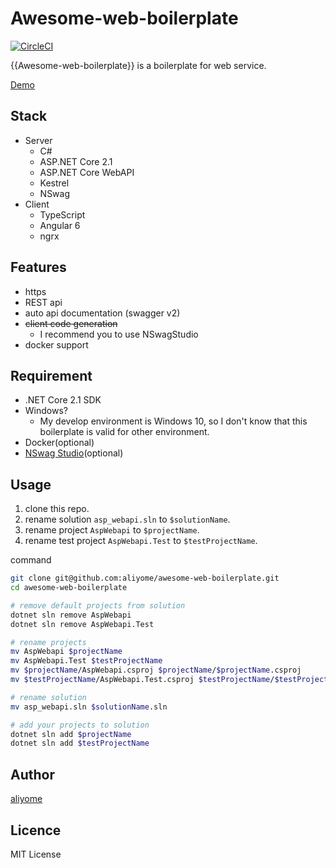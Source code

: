 # Awesome-web-boilerplate

[![CircleCI](https://circleci.com/gh/aliyome/awesome-web-boilerplate.svg?style=svg)](https://circleci.com/gh/aliyome/awesome-web-boilerplate)

{{Awesome-web-boilerplate}} is a boilerplate for web service.

[Demo](#)

## Stack

- Server
  - C#
  - ASP.NET Core 2.1
  - ASP.NET Core WebAPI
  - Kestrel
  - NSwag
- Client
  - TypeScript
  - Angular 6
  - ngrx

## Features

- https
- REST api
- auto api documentation (swagger v2)
- ~~client code generation~~
  - I recommend you to use NSwagStudio
- docker support

## Requirement

- .NET Core 2.1 SDK
- Windows?
  - My develop environment is Windows 10, so I don't know that this boilerplate is valid for other environment.
- Docker(optional)
- [NSwag Studio](https://github.com/RSuter/NSwag/wiki/NSwagStudio)(optional)

## Usage

1.  clone this repo.
2.  rename solution `asp_webapi.sln` to `$solutionName`.
3.  rename project `AspWebapi` to `$projectName`.
4.  rename test project `AspWebapi.Test` to `$testProjectName`.

command

```sh
git clone git@github.com:aliyome/awesome-web-boilerplate.git
cd awesome-web-boilerplate

# remove default projects from solution
dotnet sln remove AspWebapi
dotnet sln remove AspWebapi.Test

# rename projects
mv AspWebapi $projectName
mv AspWebapi.Test $testProjectName
mv $projectName/AspWebapi.csproj $projectName/$projectName.csproj
mv $testProjectName/AspWebapi.Test.csproj $testProjectName/$testProjectName.csproj

# rename solution
mv asp_webapi.sln $solutionName.sln

# add your projects to solution
dotnet sln add $projectName
dotnet sln add $testProjectName
```

## Author

[aliyome](https://twitter.com/aliyome)

## Licence

MIT License
